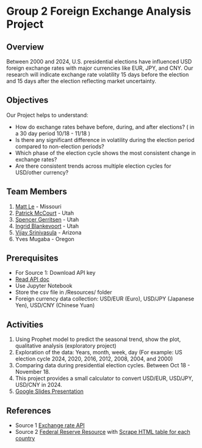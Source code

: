 # Group 2 Foreign Exchange Analysis Project

## Overview 
Between 2000 and 2024, U.S. presidential elections have influenced USD foreign exchange rates with major currencies like EUR, JPY, and CNY. Our research will indicate exchange rate volatility 15 days before the election and 15 days after the election reflecting market uncertainty. 

## Objectives
Our Project helps to understand:
- How do exchange rates behave before, during, and after elections? ( in a 30 day period 10/18 - 11/18 )
- Is there any significant difference in volatility during the election period compared to non-election periods?
- Which phase of the election cycle shows the most consistent change in exchange rates?
- Are there consistent trends across multiple election cycles for USD/other currency?

## Team Members
1. [Matt Le](https://github.com/mattledevs) - Missouri
2. [Patrick McCourt](https://github.com/patrickjm7) - Utah
3. [Spencer Gerritsen](https://github.com/sppencerr) - Utah
4. [Ingrid Blankevoort](https://github.com/AIBC2024) - Utah
5. [Vijay Srinivasula](https://github.com/vijaysrini-1982) - Arizona
6. Yves Mugaba - Oregon

## Prerequisites
- For Source 1: Download API key
- [Read API doc](https://www.exchangerate-api.com/docs/overview)
- Use Jupyter Notebook
- Store the csv file in /Resources/ folder
- Foreign currency data collection: USD/EUR (Euro), USD/JPY (Japanese Yen), USD/CNY (Chinese Yuan)

## Activities
1. Using Prophet model to predict the seasonal trend, show the plot, qualitative analysis (exploratory project)
2. Exploration of the data:
Years, month, week, day (For example: US election cycle 2024, 2020, 2016, 2012, 2008, 2004, and 2000)
3. Comparing data during presidential election cycles. Between Oct 18 - November 18.
4. This project provides a small calculator to convert USD/EUR, USD/JPY, USD/CNY in 2024.
5. [Google Slides Presentation](https://docs.google.com/presentation/d/1-d574a8OJdIFsXGoa078BxuTmT_EhNgnVtsYezYIVM4/edit?usp=sharing)

## References
- Source 1 [Exchange rate API](https://app.exchangerate-api.com/sign-up)
- Source 2 [Federal Reserve Resource](https://www.federalreserve.gov/data.htm) with [Scrape HTML table for each country](https://www.federalreserve.gov/releases/h10/hist/)
